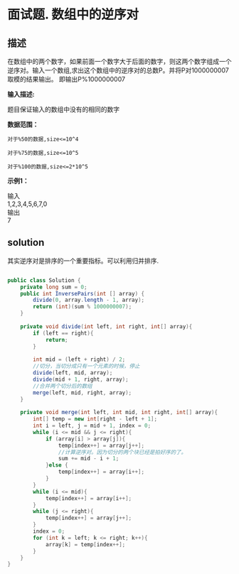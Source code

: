 
# 面试题. 数组中的逆序对

## 描述

在数组中的两个数字，如果前面一个数字大于后面的数字，则这两个数字组成一个逆序对。输入一个数组,求出这个数组中的逆序对的总数P。并将P对1000000007取模的结果输出。 即输出P%1000000007

**输入描述:**

题目保证输入的数组中没有的相同的数字

**数据范围：**

	对于%50的数据,size<=10^4

	对于%75的数据,size<=10^5

	对于%100的数据,size<=2*10^5

**示例1：**

输入  
1,2,3,4,5,6,7,0  
输出  
7

## solution

其实逆序对是排序的一个重要指标。可以利用归并排序.

```java

public class Solution {
    private long sum = 0;
    public int InversePairs(int [] array) {
        divide(0, array.length - 1, array);
        return (int)(sum % 1000000007);
    }
    
    private void divide(int left, int right, int[] array){
        if (left == right){
            return;
        }
        
        int mid = (left + right) / 2;
        //切分，当切分成只有一个元素的时候，停止
        divide(left, mid, array);
        divide(mid + 1, right, array);
        //合并两个切分后的数组
        merge(left, mid, right, array);
    }
    
    private void merge(int left, int mid, int right, int[] array){
        int[] temp = new int[right - left + 1];
        int i = left, j = mid + 1, index = 0;
        while (i <= mid && j <= right){
            if (array[i] > array[j]){
                temp[index++] = array[j++];
                //计算逆序对。因为切分的两个块已经是拍好序的了。
                sum += mid - i + 1;
            }else {
                temp[index++] = array[i++];
            }
        }
        while (i <= mid){
            temp[index++] = array[i++];
        }
        while (j <= right){
            temp[index++] = array[j++];
        }
        index = 0;
        for (int k = left; k <= right; k++){
            array[k] = temp[index++];
        }
    }
}
```

